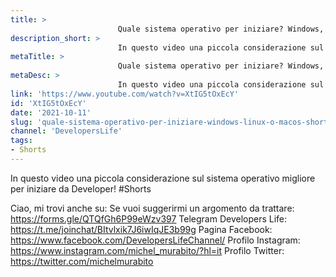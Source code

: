 ```yaml
---
title: > 
                        Quale sistema operativo per iniziare? Windows, Linux o MacOS? #Shorts
description_short: > 
                        In questo video una piccola considerazione sul sistema operativo migliore per iniziare da Developer! #Shorts Ciao, mi trovi anche ...
metaTitle: > 
                        Quale sistema operativo per iniziare? Windows, Linux o MacOS? #Shorts
metaDesc: > 
                        In questo video una piccola considerazione sul sistema operativo migliore per iniziare da Developer! #Shorts Ciao, mi trovi anche ...
link: 'https://www.youtube.com/watch?v=XtIG5tOxEcY'
id: 'XtIG5tOxEcY'
date: '2021-10-11'
slug: 'quale-sistema-operativo-per-iniziare-windows-linux-o-macos-shorts'
channel: 'DevelopersLife'
tags: 
- Shorts
---
```

In questo video una piccola considerazione sul sistema operativo migliore per iniziare da Developer! #Shorts

Ciao, mi trovi anche su:
Se vuoi suggerirmi un argomento da trattare: https://forms.gle/QTQfGh6P99eWzv397
Telegram Developers Life: https://t.me/joinchat/BItvlxik7J6iwIqJE3b99g
Pagina Facebook: https://www.facebook.com/DevelopersLifeChannel/
Profilo Instagram: https://www.instagram.com/michel_murabito/?hl=it
Profilo Twitter: https://twitter.com/michelmurabito​